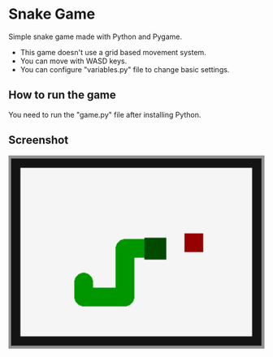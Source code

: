 # Snake Game
Simple snake game made with Python and Pygame.
* This game doesn't use a grid based movement system.
* You can move with WASD keys.
* You can configure "variables.py" file to change basic settings.
## How to run the game
You need  to run the "game.py" file after installing Python.
## Screenshot
![snake](snake.PNG)
